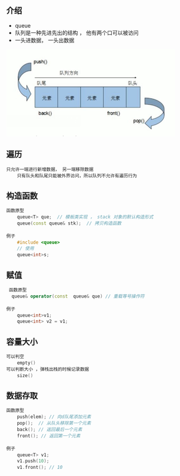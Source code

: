 ## 介绍

* queue
* 队列是一种先进先出的结构 ， 他有两个口可以被访问
* 一头进数据， 一头出数据

![image-20210131125756470](image-20210131125756470.png)



## 遍历

```c++
只允许一端进行新增数据， 另一端移除数据
    只有队头和队尾只能被外界访问，所以队列不允许有遍历行为
```



## 构造函数

```c++
函数原型
	queue<T> que;  // 模板类实现 ， stack 对象的默认构造形式
	queue(const queue& stk);  // 拷贝构造函数

例子
	#include <queue>
    // 使用
    queue<int>s;
```



## 赋值

```c++
 函数原型
  queue& operator(const  queue& que) // 重载等号操作符

例子
    queue<int>v1;
	queue<int> v2 = v1;
```



## 容量大小

```c++
可以判空
    empty()
可以判断大小 ，弹栈出栈的时候记录数据
    size()
```

## 数据存取

```c++
函数原型
	push(elem); // 向d队尾添加元素
	pop();  // 从队头移除第一个元素
	back(); // 返回最后一个元素
	front(); // 返回第一个元素

例子
    queue<T> v1;
	v1.push(10);
	v1.front(); // 10
```
































